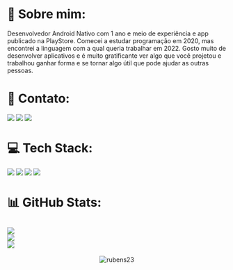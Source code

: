 # 💫 Sobre mim:

Desenvolvedor Android Nativo com 1 ano e meio de experiência e app publicado na PlayStore. Comecei a estudar programação em 2020, mas encontrei
a linguagem com a qual queria trabalhar em 2022. Gosto muito de desenvolver aplicativos e é muito gratificante ver
algo que você projetou e trabalhou ganhar forma e se tornar algo útil que pode ajudar as outras pessoas.



# 📧 Contato:

<a href="mailto:rubens_assis@outlook.com.br"><img src="https://img.shields.io/badge/Microsoft_Outlook-0078D4?style=for-the-badge&logo=microsoft-outlook&logoColor=white"/><a/>
<a href="https://www.linkedin.com/in/rubens-francisco-125529162/"><img src="https://img.shields.io/badge/LinkedIn-0077B5?style=for-the-badge&logo=linkedin&logoColor=white"/><a/>
<a href="https://wa.me/+5511961422254"><img src="https://img.shields.io/badge/WhatsApp-25D366?style=for-the-badge&logo=whatsapp&logoColor=white"/><a/>


# 💻 Tech Stack:

<img src="https://img.shields.io/badge/Android-3DDC84?style=for-the-badge&logo=android&logoColor=white"/> <img src="https://img.shields.io/badge/Kotlin-0095D5?&style=for-the-badge&logo=kotlin&logoColor=white"/>
<img src="https://img.shields.io/badge/Android_Studio-3DDC84?style=for-the-badge&logo=android-studio&logoColor=white"/>
<img src="https://img.shields.io/badge/GitHub-100000?style=for-the-badge&logo=github&logoColor=white"/>

# 📊 GitHub Stats:
![](https://github-readme-stats.vercel.app/api?username=rubens23&theme=default&hide_border=false&include_all_commits=true&count_private=true)<br/>
![](https://github-readme-streak-stats.herokuapp.com/?user=rubens23&theme=default&hide_border=false)<br/>
![](https://github-readme-stats.vercel.app/api/top-langs/?username=rubens23&theme=default&hide_border=false&include_all_commits=true&count_private=true&layout=compact)
---
<p align="center"> <img src="https://komarev.com/ghpvc/?username=rubens23&label=Profile%20views&color=ce9927&style=flat" alt="rubens23" /> </p>
